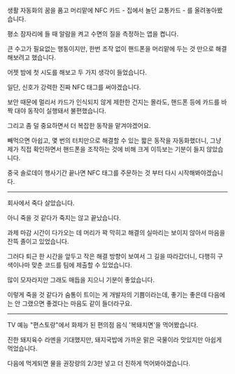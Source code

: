 생활 자동화의 꿈을 품고 머리맡에 NFC 카드 - 집에서 놀던 교통카드 - 를 올려놓아봤습니다.

평소 잠자리에 들 때 알람을 켜고 수면의 질을 측정하는 앱을 켭니다.

큰 수고가 필요없는 행동이지만, 한번 조작 없이 핸드폰을 머리맡에 두는 것 만으로 해결해보려고 했습니다.

어젯 밤에 첫 시도를 해보고 두 가지 생각이 들었습니다.

일단, 신호가 강력한 진짜 NFC 태그를 써야겠습니다.

보안 때문에 멀리서 카드가 인식되지 않게 제한한 건지는 몰라도, 핸드폰 등에 카드를 바짝 대야 동작이 실행돼서 불편했습니다.

그리고 좀 덜 중요하면서 더 복잡한 동작을 맡겨야겠어요.

빼먹으면 아쉽고, 몇 번의 터치만으로 해결할 수 있는 짧은 동작을 자동화했더니,
그냥 제가 직접 확인하면서 핸드폰을 조작하는 것에 비해 크게 이득보는 기분이 들지 않았습니다.



중국 솔로데이 행사기간 끝나면 NFC 태그를 주문하는 것 부터 다시 시작해봐야겠습니다.

---

회사에서 죽다 살았습니다.

아니 죽을 것 같다가 죽지는 않고 끝났습니다.

과제 마감 시간이 다가오는 데 머리가 꽉 막히고 해결의 실마리는 보이지 않아서 마음을 잔뜩 졸이고 있었습니다.

그러다 퇴근 한 시간을 앞두고 작은 해결 방향이 보여서 그 길을 따라갔더니, 다행히 구색이나마 맞춘 코드를 팀에 제출할 수 있었습니다.

많이 모자라지만 그래도 매듭을 지으니 기분이 좋았습니다.

이렇게 죽을 것 같다가 숨통이 트이는 게 개발자의 기쁨이라는데, 좋기는 좋은데 다음에는 안 그랬으면 좋겠다는 마음도 같이 들더라구요.

---

TV 예능 "편스토랑"에서 화제가 된 편의점 음식 '복돼지면'을 먹어봤습니다.

진한 돼지육수 라멘을 기대했지만, 돼지국밥에 가까운 맑은 국물이라 맛있지만 아쉽게 먹었습니다.

다음에 먹게되면 물을 권장량의 2/3만 넣고 더 진하게 먹어봐야겠습니다.

